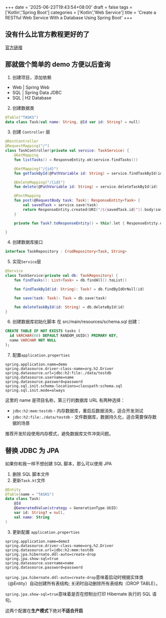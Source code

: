 +++
date = '2025-06-23T19:43:54+08:00'
draft = false
tags = ['Kotlin','Spring Boot']
categories = ['Kotlin','Web Service']
title = 'Create a RESTful Web Service With a Database Using Spring Boot'
+++

## 没有什么比官方教程更好的了

[官方链接](https://kotlinlang.org/docs/jvm-get-started-spring-boot.html)

## 那就做个简单的 demo 方便以后查询

1. 创建项目，添加依赖

- Web | Spring Web
- SQL | Spring Data JDBC
- SQL | H2 Database

2. 创建数据类

```Kotlin
@Table("TASKS")
data class Task(val name: String, @Id var id: String? = null)
```

3. 创建 `Controller` 层

```Kotlin
@RestController
@RequestMapping("/")
class TaskController(private val service: TaskService) {
    @GetMapping
    fun listTasks() = ResponseEntity.ok(service.findTasks())

    @GetMapping("/{id}")
    fun getTaskById(@PathVariable id: String) = service.findTaskById(id).toResponseEntity()

    @DeleteMapping("/{id}")
    fun delete(@PathVariable id: String) = service.deleteTaskById(id)

    @PostMapping
    fun post(@RequestBody task: Task): ResponseEntity<Task> {
        val savedTask = service.save(task)
        return ResponseEntity.created(URI("/${savedTask.id}")).body(savedTask)
    }

    private fun Task?.toResponseEntity() = this?.let { ResponseEntity.ok(it) } ?: ResponseEntity.notFound().build()

}
```

4. 创建数据库接口

```Kotlin
interface TaskRepository : CrudRepository<Task, String>
```

5. 实现`Service`层

```Kotlin
@Service
class TaskService(private val db: TaskRepository) {
    fun findTasks(): List<Task> = db.findAll().toList()

    fun findTaskById(id: String): Task? = db.findByIdOrNull(id)

    fun save(task: Task): Task = db.save(task)

    fun deleteTaskById(id: String) = db.deleteById(id)
}
```

6. 创建数据库初始化脚本
   在 src/main/resources/schema.sql 创建：

```sql
CREATE TABLE IF NOT EXISTS tasks (
  id VARCHAR(60) DEFAULT RANDOM_UUID() PRIMARY KEY,
  name VARCHAR NOT NULL
);
```

7. 配置`application.properties`

```properties
spring.application.name=demo
spring.datasource.driver-class-name=org.h2.Driver
spring.datasource.url=jdbc:h2:file:./data/testdb
spring.datasource.username=name
spring.datasource.password=password
spring.sql.init.schema-locations=classpath:schema.sql
spring.sql.init.mode=always
```

这里的 name 是项目名称，第三行的数据库 URL 有两种选择：

- `jdbc:h2:mem:testdb` - 内存数据库，重启后数据消失，适合开发测试
- `jdbc:h2:file:./data/testdb` - 文件数据库，数据持久化，适合需要保存数据的场景

推荐开发阶段使用内存模式，避免数据库文件冲突问题。

## 替换 JDBC 为 JPA

如果你和我一样不想创建 SQL 脚本，那么可以使用 JPA

1. 删除 SQL 脚本文件
2. 更新`Task.kt`文件

```Kotlin
@Entity
@Table(name = "TASKS")
data class Task(
    @Id
    @GeneratedValue(strategy = GenerationType.UUID)
    var id: String? = null,
    val name: String
)
```

3. 更新配置 `application.properties`

```properties
spring.application.name=demo3
spring.datasource.driver-class-name=org.h2.Driver
spring.datasource.url=jdbc:h2:mem:testdb
spring.jpa.hibernate.ddl-auto=create-drop
spring.jpa.show-sql=true
spring.datasource.username=name
spring.datasource.password=password

```

`spring.jpa.hibernate.ddl-auto=create-drop`意味着启动时根据实体类（@Entity）自动创建所有表结构; 关闭时自动删除所有表结构（DROP TABLE）。

`spring.jpa.show-sql=true`意味着是否在控制台打印 Hibernate 执行的 SQL 语句。

这两个配置在**生产模式**下绝对**不适合开启**
